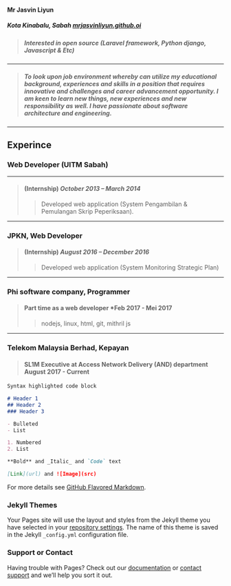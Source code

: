 #### Mr Jasvin Liyun
##### Kota Kinabalu, Sabah     [mrjasvinliyun.github.oi](mrjasvinliyun.github.io)
> ##### Interested in open source (Laravel framework, Python django, Javascript & Etc)
---
> ##### *To look upon job environment whereby can utilize my educational background, experiences and skills in a position that requires innovative and challenges and career advancement opportunity. I am keen to learn new things, new experiences and new responsibility as well. I have passionate about software architecture and engineering*.
>
---


## Experince
### Web Developer (UITM Sabah) 
---
> #### (Internship) *October 2013 – March 2014*
> > Developed web application (System Pengambilan & Pemulangan Skrip Peperiksaan).
---

### JPKN, Web Developer 
> #### (Internship) *August 2016 – December 2016*
> > Developed web application (System Monitoring Strategic Plan)
---

### Phi software company, Programmer
> #### Part time as a web developer *Feb 2017 - Mei 2017
> > nodejs, linux, html, git, mithril js
---
### Telekom Malaysia Berhad, Kepayan
> #### SL1M Executive at Access Network Delivery (AND) department August 2017 - Current

```markdown
Syntax highlighted code block

# Header 1
## Header 2
### Header 3

- Bulleted
- List

1. Numbered
2. List

**Bold** and _Italic_ and `Code` text

[Link](url) and ![Image](src)
```

For more details see [GitHub Flavored Markdown](https://guides.github.com/features/mastering-markdown/).

### Jekyll Themes

Your Pages site will use the layout and styles from the Jekyll theme you have selected in your [repository settings](https://github.com/mrjasvinliyun/mrjasvinliyun.github.io/settings). The name of this theme is saved in the Jekyll `_config.yml` configuration file.

### Support or Contact

Having trouble with Pages? Check out our [documentation](https://help.github.com/categories/github-pages-basics/) or [contact support](https://github.com/contact) and we’ll help you sort it out.
